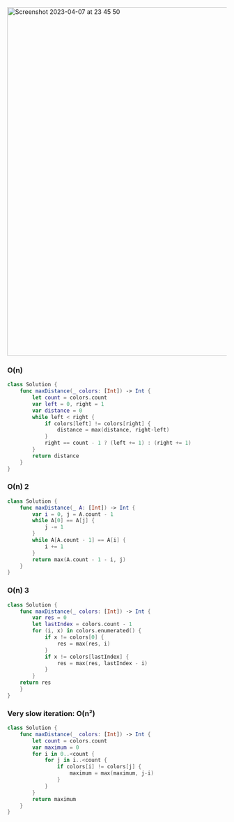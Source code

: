 <img width="800" alt="Screenshot 2023-04-07 at 23 45 50" src="https://user-images.githubusercontent.com/73763976/230688252-16f8548d-4c7c-4f5d-8c43-3b8f2123a892.png">

### O(n)
```swift
class Solution {
    func maxDistance(_ colors: [Int]) -> Int {
        let count = colors.count
        var left = 0, right = 1
        var distance = 0
        while left < right { 
            if colors[left] != colors[right] { 
                distance = max(distance, right-left)
            }
            right == count - 1 ? (left += 1) : (right += 1)
        }
        return distance
    }
}
```

### O(n) 2
```swift
class Solution {
    func maxDistance(_ A: [Int]) -> Int {
        var i = 0, j = A.count - 1
        while A[0] == A[j] {
            j -= 1
        }
        while A[A.count - 1] == A[i] {
            i += 1
        }
        return max(A.count - 1 - i, j)
    }
}
```

### O(n) 3
```swift
class Solution {
    func maxDistance(_ colors: [Int]) -> Int {
        var res = 0
        let lastIndex = colors.count - 1
        for (i, x) in colors.enumerated() {
            if x != colors[0] {
                res = max(res, i)
            }
            if x != colors[lastIndex] {
                res = max(res, lastIndex - i)
            }
        }
    return res
    }
}
```

### Very slow iteration: O(n²)
```swift
class Solution {
    func maxDistance(_ colors: [Int]) -> Int {
        let count = colors.count
        var maximum = 0
        for i in 0..<count { 
            for j in i..<count { 
                if colors[i] != colors[j] { 
                    maximum = max(maximum, j-i)
                }
            }
        }
        return maximum
    }
}
```
